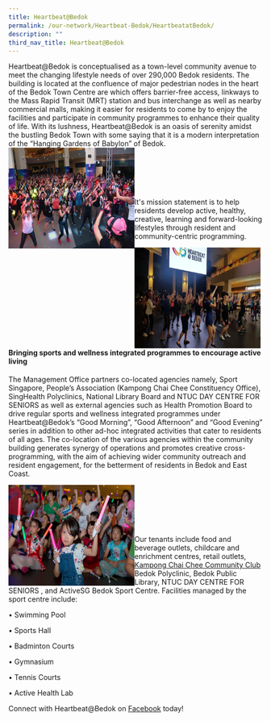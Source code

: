 ```yaml
---
title: Heartbeat@Bedok
permalink: /our-network/Heartbeat-Bedok/HeartbeatatBedok/
description: ""
third_nav_title: Heartbeat@Bedok
---
```


Heartbeat@Bedok is conceptualised as a town-level community avenue to meet the changing lifestyle needs of over 290,000 Bedok residents. The building is located at the confluence of major pedestrian nodes in the heart of the Bedok Town Centre are which offers barrier-free access, linkways to the Mass Rapid Transit (MRT) station and bus interchange as well as nearby commercial malls, making it easier for residents to come by to enjoy the facilities and participate in community programmes to enhance their quality of life. With its lushness, Heartbeat@Bedok is an oasis of serenity amidst the bustling Bedok Town with some saying that it is a modern interpretation of the “Hanging Gardens of Babylon” of Bedok.
<img style="height:200px;width:250px" align="left" src="/images/Our%20Network/HeartBeat%20Bedok/HBB1.jpg"><br><br><br><br><br><br>

It's mission statement is to help residents develop active, healthy, creative, learning and forward-looking lifestyles through resident and community-centric programming.

<img style="height:200px;width:250px" align="left" src="/images/Our%20Network/HeartBeat%20Bedok/HBB2.jpg"><br><br><br><br>

#### Bringing sports and wellness integrated programmes to encourage active living

The Management Office partners co-located agencies namely, Sport Singapore, People’s Association (Kampong Chai Chee Constituency Office), SingHealth Polyclinics, National Library Board and NTUC DAY CENTRE FOR SENIORS as well as external agencies such as Health Promotion Board to drive regular sports and wellness integrated programmes under Heartbeat@Bedok’s “Good Morning”, “Good Afternoon” and “Good Evening” series in addition to other ad-hoc integrated activities that cater to residents of all ages. The co-location of the various agencies within the community building generates synergy of operations and promotes creative cross-programming, with the aim of achieving wider community outreach and resident engagement, for the betterment of residents in Bedok and East Coast.

<img style="height:200px;width:250px" align="left" src="/images/Our%20Network/HeartBeat%20Bedok/HBB3.jpg"><br><br><br><br><br>

Our tenants include food and beverage outlets, childcare and enrichment centres, retail outlets, [ Kampong Chai Chee Community Club](/cc-details/KampongChaiChee-Community-Club-at-HeartbeatBedok) Bedok Polyclinic, Bedok Public Library, NTUC DAY CENTRE FOR SENIORS , and ActiveSG Bedok Sport Centre. Facilities managed by the sport centre include:

• Swimming Pool

• Sports Hall

• Badminton Courts

• Gymnasium

• Tennis Courts

• Active Health Lab

Connect with Heartbeat@Bedok on [Facebook](https://www.facebook.com/heartbeatbedok) today!